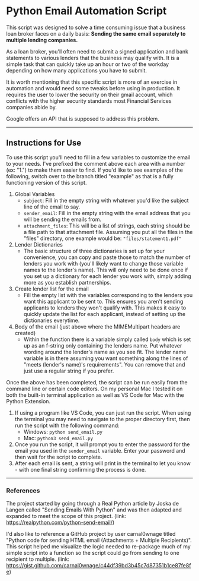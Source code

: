 # Python Email Automation Script

This script was designed to solve a time consuming issue that a business loan broker faces on a daily basis:  **Sending the same email separately to multiple lending companies.**

As a loan broker, you'll often need to submit a signed application and bank statements to various lenders that the business may qualify with.  It is a simple task that can quickly take up an hour or two of the workday depending on how many applications you have to submit.

It is worth mentioning that this specific script is more of an exercise in automation and would need some tweaks before using in production.  It requires the user to lower the security on their gmail account, which conflicts with the higher security standards most Financial Services companies abide by.

Google offers an API that is supposed to address this problem.

---
## Instructions for Use

To use this script you'll need to fill in a few variables to customize the email to your needs.  I've prefixed the comment above each area with a number (ex: "1.") to make them easier to find.  If you'd like to see examples of the following, switch over to the branch titled "example" as that is a fully functioning version of this script.

1. Global Variables
   - `subject`: Fill in the empty string with whatever you'd like the subject line of the email to say.
   - `sender_email`: Fill in the empty string with the email address that you will be sending the emails from.
   - `attachment_files`: This will be a list of strings, each string should be a file path to that attachment file.  Assuming you put all the files in the "files"           directory, one example would be: `"files/statement1.pdf"`
2. Lender Dictionaries
   - The basic structure of three dictionaries is set up for your convenience, you can copy and paste those to match the number of lenders you work with (you'll likely want to change those variable names to the lender's name).  This will only need to be done once if you set up a dictionary for each lender you work with, simply adding more as you establish partnerships.
3. Create lender list for the email
   - Fill the empty list with the variables corresponding to the lenders you want this applicant to be sent to.  This ensures you aren't sending applicants to lenders they won't qualify with.  This makes it easy to quickly update the list for each applicant, instead of setting up the dictionaries everytime.
4. Body of the email (just above where the MIMEMultipart headers are created)
   - Within the function there is a variable simply called `body` which is set up as an f-string only containing the lenders name.  Put whatever wording around the lender's name as you see fit.  The lender name variable is in there assuming you want something along the lines of "meets (lender's name)'s requirements".  You can remove that and just use a regular string if you prefer.


Once the above has been completed, the script can be run easily from the command line or certain code editors.  On my personal Mac I tested it on both the built-in terminal application as well as VS Code for Mac with the Python Extension.
1. If using a program like VS Code, you can just run the script.  When using the terminal you may need to navigate to the proper directory first, then run the script with the following command:
   - Windows: `python send_email.py` 
   - Mac: `python3 send_email.py`
2. Once you run the script, it will prompt you to enter the password for the email you used in the `sender_email` variable.  Enter your password and then wait for the script to complete.
3. After each email is sent, a string will print in the terminal to let you know - with one final string confirming the process is done.

---
### References

The project started by going through a Real Python article by Joska de Langen called "Sending Emails With Python" and was then adapted and expanded to meet the scope of this project.  (link: https://realpython.com/python-send-email/)

I'd also like to reference a GitHub project by user carnal0wnage titled "Python code for sending HTML email (Attachments + Multiple Recipients)".  This script helped me visualize the logic needed to re-package much of my simple script into a function so the script could go from sending to one recipient to multiple.  (link: https://gist.github.com/carnal0wnage/c44df39bd3b45c7d87351b1ce87fe8fe)
